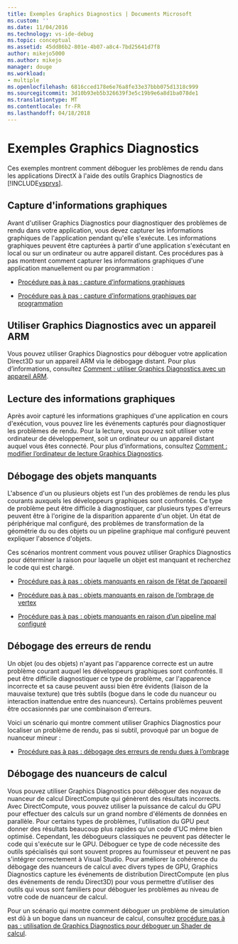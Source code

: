 ```yaml
---
title: Exemples Graphics Diagnostics | Documents Microsoft
ms.custom: ''
ms.date: 11/04/2016
ms.technology: vs-ide-debug
ms.topic: conceptual
ms.assetid: 45dd86b2-801e-4b07-a8c4-7bd25641d7f8
author: mikejo5000
ms.author: mikejo
manager: douge
ms.workload:
- multiple
ms.openlocfilehash: 6816cced178e6e76a8fe33e37bbb075d1318c999
ms.sourcegitcommit: 3d10b93eb5b326639f3e5c19b9e6a8d1ba078de1
ms.translationtype: MT
ms.contentlocale: fr-FR
ms.lasthandoff: 04/18/2018
---
```

# <a name="graphics-diagnostics-examples"></a>Exemples Graphics Diagnostics
Ces exemples montrent comment déboguer les problèmes de rendu dans les applications DirectX à l'aide des outils Graphics Diagnostics de [!INCLUDE[vsprvs](../../code-quality/includes/vsprvs_md.md)].  
  
## <a name="capturing-graphics-information"></a>Capture d'informations graphiques  
 Avant d'utiliser Graphics Diagnostics pour diagnostiquer des problèmes de rendu dans votre application, vous devez capturer les informations graphiques de l'application pendant qu'elle s'exécute. Les informations graphiques peuvent être capturées à partir d'une application s'exécutant en local ou sur un ordinateur ou autre appareil distant. Ces procédures pas à pas montrent comment capturer les informations graphiques d'une application manuellement ou par programmation :  
  
-   [Procédure pas à pas : capture d’informations graphiques](walkthrough-capturing-graphics-information.md)  
  
-   [Procédure pas à pas : capture d’informations graphiques par programmation](walkthrough-capturing-graphics-information-programmatically.md)  
  
## <a name="use-graphics-diagnostics-with-an-arm-based-device"></a>Utiliser Graphics Diagnostics avec un appareil ARM  
 Vous pouvez utiliser Graphics Diagnostics pour déboguer votre application Direct3D sur un appareil ARM via le débogage distant. Pour plus d’informations, consultez [Comment : utiliser Graphics Diagnostics avec un appareil ARM](how-to-use-graphics-diagnostics-with-an-arm-device.md).  
  
## <a name="playing-back-graphics-information"></a>Lecture des informations graphiques  
 Après avoir capturé les informations graphiques d'une application en cours d'exécution, vous pouvez lire les événements capturés pour diagnostiquer les problèmes de rendu. Pour la lecture, vous pouvez soit utiliser votre ordinateur de développement, soit un ordinateur ou un appareil distant auquel vous êtes connecté. Pour plus d’informations, consultez [Comment : modifier l’ordinateur de lecture Graphics Diagnostics](how-to-change-the-graphics-diagnostics-playback-machine.md).  
  
## <a name="debugging-missing-objects"></a>Débogage des objets manquants  
 L'absence d'un ou plusieurs objets est l'un des problèmes de rendu les plus courants auxquels les développeurs graphiques sont confrontés. Ce type de problème peut être difficile à diagnostiquer, car plusieurs types d'erreurs peuvent être à l'origine de la disparition apparente d'un objet. Un état de périphérique mal configuré, des problèmes de transformation de la géométrie du ou des objets ou un pipeline graphique mal configuré peuvent expliquer l'absence d'objets.  
  
 Ces scénarios montrent comment vous pouvez utiliser Graphics Diagnostics pour déterminer la raison pour laquelle un objet est manquant et recherchez le code qui est chargé.  
  
-   [Procédure pas à pas : objets manquants en raison de l’état de l’appareil](walkthrough-missing-objects-due-to-device-state.md)  
  
-   [Procédure pas à pas : objets manquants en raison de l’ombrage de vertex](walkthrough-missing-objects-due-to-vertex-shading.md)  
  
-   [Procédure pas à pas : objets manquants en raison d’un pipeline mal configuré](walkthrough-missing-objects-due-to-misconfigured-pipeline.md)  
  
## <a name="debugging-rendering-errors"></a>Débogage des erreurs de rendu  
 Un objet (ou des objets) n'ayant pas l'apparence correcte est un autre problème courant auquel les développeurs graphiques sont confrontés. Il peut être difficile diagnostiquer ce type de problème, car l'apparence incorrecte et sa cause peuvent aussi bien être évidents (liaison de la mauvaise texture) que très subtils (bogue dans le code du nuanceur ou interaction inattendue entre des nuanceurs). Certains problèmes peuvent être occasionnés par une combinaison d'erreurs.  
  
 Voici un scénario qui montre comment utiliser Graphics Diagnostics pour localiser un problème de rendu, pas si subtil, provoqué par un bogue de nuanceur mineur :  
  
-   [Procédure pas à pas : débogage des erreurs de rendu dues à l’ombrage](walkthrough-debugging-rendering-errors-due-to-shading.md)  
  
## <a name="debugging-compute-shaders"></a>Débogage des nuanceurs de calcul  
 Vous pouvez utiliser Graphics Diagnostics pour déboguer des noyaux de nuanceur de calcul DirectCompute qui génèrent des résultats incorrects. Avec DirectCompute, vous pouvez utiliser la puissance de calcul du GPU pour effectuer des calculs sur un grand nombre d'éléments de données en parallèle. Pour certains types de problèmes, l'utilisation du GPU peut donner des résultats beaucoup plus rapides qu'un code d'UC même bien optimisé. Cependant, les débogueurs classiques ne peuvent pas détecter le code qui s'exécute sur le GPU. Déboguer ce type de code nécessite des outils spécialisés qui sont souvent propres au fournisseur et peuvent ne pas s'intégrer correctement à Visual Studio. Pour améliorer la cohérence du débogage des nuanceurs de calcul avec divers types de GPU, Graphics Diagnostics capture les événements de distribution DirectCompute (en plus des événements de rendu Direct3D) pour vous permettre d’utiliser des outils qui vous sont familiers pour déboguer les problèmes au niveau de votre code de nuanceur de calcul.  
  
 Pour un scénario qui montre comment déboguer un problème de simulation est dû à un bogue dans un nuanceur de calcul, consultez [procédure pas à pas : utilisation de Graphics Diagnostics pour déboguer un Shader de calcul](walkthrough-using-graphics-diagnostics-to-debug-a-compute-shader.md).